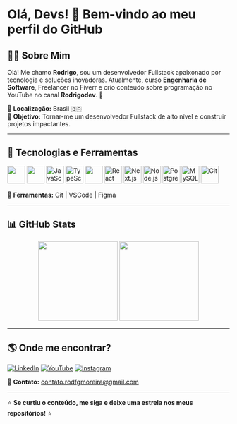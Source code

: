 # Olá, Devs! 👋 Bem-vindo ao meu perfil do GitHub

## 👨‍💻 Sobre Mim
Olá! Me chamo **Rodrigo**, sou um desenvolvedor Fullstack apaixonado por tecnologia e soluções inovadoras. Atualmente, curso **Engenharia de Software**, Freelancer no Fiverr e crio conteúdo sobre programação no YouTube no canal **Rodrigodev**. 🚀

📍 **Localização:** Brasil 🇧🇷  
🎯 **Objetivo:** Tornar-me um desenvolvedor Fullstack de alto nível e construir projetos impactantes.

---

## 🚀 Tecnologias e Ferramentas

<p align="left">
  <img src="https://cdn.jsdelivr.net/gh/devicons/devicon/icons/html5/html5-original.svg" width="40" height="40"/>
  <img src="https://cdn.jsdelivr.net/gh/devicons/devicon/icons/css3/css3-original.svg" width="40" height="40"/>
  <img src="https://cdn.jsdelivr.net/gh/devicons/devicon/icons/javascript/javascript-original.svg" alt="JavaScript" width="40" height="40"/>
  <img src="https://cdn.jsdelivr.net/gh/devicons/devicon/icons/typescript/typescript-original.svg" alt="TypeScript" width="40" height="40"/>
  <img src="https://upload.wikimedia.org/wikipedia/commons/d/d5/Tailwind_CSS_Logo.svg" width="40" height="40"/>
  <img src="https://cdn.jsdelivr.net/gh/devicons/devicon/icons/react/react-original.svg" alt="React" width="40" height="40"/>
  <img src="https://cdn.jsdelivr.net/gh/devicons/devicon/icons/nextjs/nextjs-original.svg" alt="Next.js" width="40" height="40"/>
  <img src="https://cdn.jsdelivr.net/gh/devicons/devicon/icons/nodejs/nodejs-original.svg" alt="Node.js" width="40" height="40"/>
  <img src="https://cdn.jsdelivr.net/gh/devicons/devicon/icons/postgresql/postgresql-original.svg" alt="PostgreSQL" width="40" height="40"/>
  <img src="https://cdn.jsdelivr.net/gh/devicons/devicon/icons/mysql/mysql-original.svg" alt="MySQL" width="40" height="40"/>
  <img src="https://cdn.jsdelivr.net/gh/devicons/devicon/icons/git/git-original.svg" alt="Git" width="40" height="40"/>
</p>

🔧 **Ferramentas:** Git | VSCode | Figma

---

## 📊 GitHub Stats

<div align="center">
  <img height="180em" src="https://github-readme-stats.vercel.app/api?username=rodfgmoreira&show_icons=true&theme=radical&count_private=true&cache_seconds=3600" />
  <img height="180em" src="https://github-readme-stats.vercel.app/api/top-langs/?username=rodfgmoreira&layout=compact&theme=radical&cache_seconds=3600" />
</div>

---

## 🌎 Onde me encontrar?

[![LinkedIn](https://img.shields.io/badge/LinkedIn-0077B5?style=for-the-badge&logo=linkedin&logoColor=white)](https://www.linkedin.com/in/rodrigofgmoreira/)
[![YouTube](https://img.shields.io/badge/YouTube-FF0000?style=for-the-badge&logo=youtube&logoColor=white)](https://www.youtube.com/@RodrigoDev_oficial)
[![Instagram](https://img.shields.io/badge/Instagram-E4405F?style=for-the-badge&logo=instagram&logoColor=white)](https://www.instagram.com/_rodrigodev/)

📧 **Contato:** contato.rodfgmoreira@gmail.com

---

⭐ **Se curtiu o conteúdo, me siga e deixe uma estrela nos meus repositórios!** ⭐
